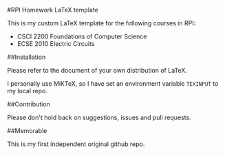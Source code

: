 #RPI Homework LaTeX template

This is my custom LaTeX template for the following courses in RPI:

- CSCI 2200 Foundations of Computer Science
- ECSE 2010 Electric Circuits

##Installation

Please refer to the document of your own distribution of LaTeX.

I personally use MiKTeX, so I have set an environment variable `TEXINPUT` to my local repo.

##Contribution

Please don't hold back on suggestions, issues and pull requests.

##Memorable

This is my first independent original github repo.